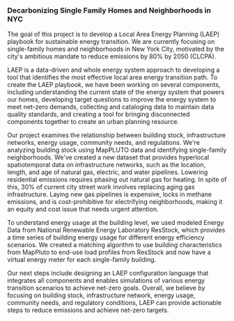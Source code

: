 ### Decarbonizing Single Family Homes and Neighborhoods in NYC

The goal of this project is to develop a Local Area Energy Planning (LAEP) playbook for sustainable energy transition. We are currently focusing on single-family homes and neighborhoods in New York City, motivated by the city's ambitious mandate to reduce emissions by 80% by 2050 (CLCPA).

LAEP is a data-driven and whole energy system approach to developing a tool that identifies the most effective local area energy transition path. To create the LAEP playbook, we have been working on several components, including understanding the current state of the energy system that powers our homes, developing target questions to improve the energy system to meet net-zero demands, collecting and cataloging data to maintain data quality standards, and creating a tool for bringing disconnected components together to create an urban planning resource.

Our project examines the relationship between building stock, infrastructure networks, energy usage, community needs, and regulations. We're analyzing building stock using MapPLUTO data and identifying single-family neighborhoods. We've created a new dataset that provides hyperlocal spatiotemporal data on infrastructure networks, such as the location, length, and age of natural gas, electric, and water pipelines. Lowering residential emissions requires phasing out natural gas for heating. In spite of this, 30% of current city street work involves replacing aging gas infrastructure. Laying new gas pipelines is expensive, locks in methane emissions, and is cost-prohibitive for electrifying neighborhoods, making it an equity and cost issue that needs urgent attention.

To understand energy usage at the building level, we used modeled Energy Data from National Renewable Energy Laboratory ResStock, which provides a time series of building energy usage for different energy efficiency scenarios. We created a matching algorithm to use building characteristics from MapPluto to end-use load profiles from ResStock and now have a virtual energy meter for each single-family building.

Our next steps include designing an LAEP configuration language that integrates all components and enables simulations of various energy transition scenarios to achieve net-zero goals. Overall, we believe by focusing on building stock, infrastructure network, energy usage, community needs, and regulatory conditions, LAEP can provide actionable steps to reduce emissions and achieve net-zero targets.
